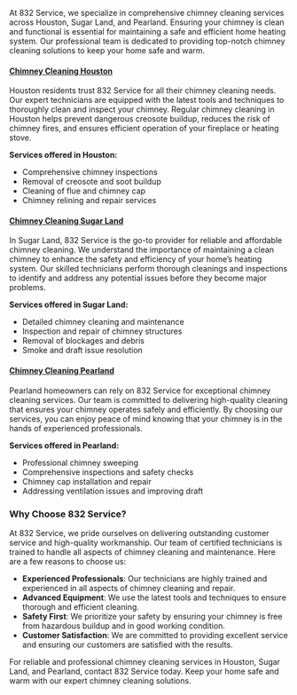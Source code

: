 <p>At 832 Service, we specialize in comprehensive chimney cleaning services across Houston, Sugar Land, and Pearland. Ensuring your chimney is clean and functional is essential for maintaining a safe and efficient home heating system. Our professional team is dedicated to providing top-notch chimney cleaning solutions to keep your home safe and warm.</p>
<h4><a href="https://832service.com/chimney-cleaning-services-houston/">Chimney Cleaning Houston</a></h4>
<p>Houston residents trust 832 Service for all their chimney cleaning needs. Our expert technicians are equipped with the latest tools and techniques to thoroughly clean and inspect your chimney. Regular chimney cleaning in Houston helps prevent dangerous creosote buildup, reduces the risk of chimney fires, and ensures efficient operation of your fireplace or heating stove.</p>
<p><strong>Services offered in Houston:</strong></p>
<ul>
<li>Comprehensive chimney inspections</li>
<li>Removal of creosote and soot buildup</li>
<li>Cleaning of flue and chimney cap</li>
<li>Chimney relining and repair services</li>
</ul>
<h4><a href="https://832service.com/chimney-cleaning-sugar-land/">Chimney Cleaning Sugar Land</a></h4>
<p>In Sugar Land, 832 Service is the go-to provider for reliable and affordable chimney cleaning. We understand the importance of maintaining a clean chimney to enhance the safety and efficiency of your home&rsquo;s heating system. Our skilled technicians perform thorough cleanings and inspections to identify and address any potential issues before they become major problems.</p>
<p><strong>Services offered in Sugar Land:</strong></p>
<ul>
<li>Detailed chimney cleaning and maintenance</li>
<li>Inspection and repair of chimney structures</li>
<li>Removal of blockages and debris</li>
<li>Smoke and draft issue resolution</li>
</ul>
<h4><a href="https://832service.com/chimney-cleaning-pearland/">Chimney Cleaning Pearland</a></h4>
<p>Pearland homeowners can rely on 832 Service for exceptional chimney cleaning services. Our team is committed to delivering high-quality cleaning that ensures your chimney operates safely and efficiently. By choosing our services, you can enjoy peace of mind knowing that your chimney is in the hands of experienced professionals.</p>
<p><strong>Services offered in Pearland:</strong></p>
<ul>
<li>Professional chimney sweeping</li>
<li>Comprehensive inspections and safety checks</li>
<li>Chimney cap installation and repair</li>
<li>Addressing ventilation issues and improving draft</li>
</ul>
<h3>Why Choose 832 Service?</h3>
<p>At 832 Service, we pride ourselves on delivering outstanding customer service and high-quality workmanship. Our team of certified technicians is trained to handle all aspects of chimney cleaning and maintenance. Here are a few reasons to choose us:</p>
<ul>
<li><strong>Experienced Professionals</strong>: Our technicians are highly trained and experienced in all aspects of chimney cleaning and repair.</li>
<li><strong>Advanced Equipment</strong>: We use the latest tools and techniques to ensure thorough and efficient cleaning.</li>
<li><strong>Safety First</strong>: We prioritize your safety by ensuring your chimney is free from hazardous buildup and in good working condition.</li>
<li><strong>Customer Satisfaction</strong>: We are committed to providing excellent service and ensuring our customers are satisfied with the results.</li>
</ul>
<p>For reliable and professional chimney cleaning services in Houston, Sugar Land, and Pearland, contact 832 Service today. Keep your home safe and warm with our expert chimney cleaning solutions.</p>
